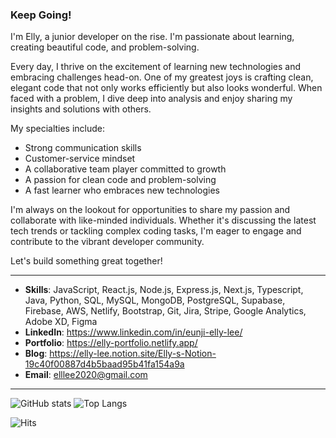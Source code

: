 ### Keep Going!

I'm Elly, a junior developer on the rise. I'm passionate about learning, creating beautiful code, and problem-solving.

Every day, I thrive on the excitement of learning new technologies and embracing challenges head-on. One of my greatest joys is crafting clean, elegant code that not only works efficiently but also looks wonderful. When faced with a problem, I dive deep into analysis and enjoy sharing my insights and solutions with others.

My specialties include:
* Strong communication skills
* Customer-service mindset
* A collaborative team player committed to growth
* A passion for clean code and problem-solving
* A fast learner who embraces new technologies

I'm always on the lookout for opportunities to share my passion and collaborate with like-minded individuals. Whether it's discussing the latest tech trends or tackling complex coding tasks, I'm eager to engage and contribute to the vibrant developer community.

Let's build something great together!

------------

- **Skills**: JavaScript, React.js, Node.js, Express.js, Next.js, Typescript, Java, Python, SQL, MySQL, MongoDB, PostgreSQL, Supabase, Firebase, AWS, Netlify, Bootstrap, Git, Jira, Stripe, Google Analytics, Adobe XD, Figma
- **LinkedIn**: <https://www.linkedin.com/in/eunji-elly-lee/> <br />
- **Portfolio**: <https://elly-portfolio.netlify.app/> <br />
- **Blog**: <https://elly-lee.notion.site/Elly-s-Notion-19c40f00887d4b5baad95b41fa154a9a> <br />
- **Email**: <elllee2020@gmail.com>

------------
![GitHub stats](https://github-readme-stats.vercel.app/api?username=Eunji-Elly-Lee&&include_all_commits=false&count_private=true&show_icons=true&theme=tokyonight&hide_border=true)
![Top Langs](https://github-readme-stats.vercel.app/api/top-langs/?username=Eunji-Elly-Lee&langs_count=10&layout=compact&theme=tokyonight&hide_border=true)

![Hits](https://hits.seeyoufarm.com/api/count/incr/badge.svg?url=https%3A%2F%2Fgithub.com%2FEunji-Elly-Lee&count_bg=%2317A797&title_bg=%2325263A&icon=&icon_color=%23D2D2D2&title=hits&edge_flat=false)

